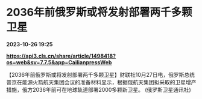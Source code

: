 # 2036年前俄罗斯或将发射部署两千多颗卫星

**2023-10-26 19:25**

**https://api3.cls.cn/share/article/1498418?os=web&sv=7.7.5&app=CailianpressWeb**

【2036年前俄罗斯或将发射部署两千多颗卫星】财联社10月27日电，俄罗斯总统普京在能源火箭航天集团会议的准备材料显示，根据俄航天集团拟采取的卫星增产措施，俄方2036年前可在地球轨道部署2000多颗新卫星。 (俄罗斯卫星通讯社)
